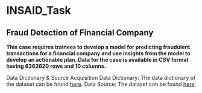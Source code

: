 # INSAID_Task
## Fraud Detection of Financial Company

**This case requires trainees to develop a model for predicting fraudulent transactions for
a financial company and use insights from the model to develop an actionable plan.
Data for the case is available in CSV format having 6362620 rows and 10 columns.**

Data Dictionary & Source Acquisition
 Data Dictionary: The data dictionary of the dataset can be found [here](https://drive.google.com/uc?id=1VQ-HAm0oHbv0GmDKP2iqqFNc5aI91OLn&export=download).
 Data Source: The dataset can be found [here](https://drive.google.com/uc?export=download&confirm=6gh6&id=1VNpyNkGxHdskfdTNRSjjyNa5qC9u0JyV).
